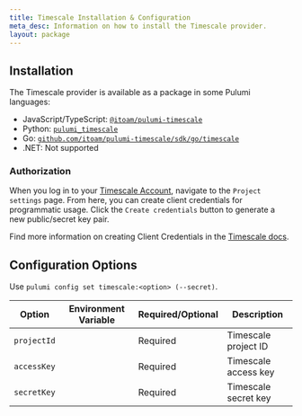 ```yaml
---
title: Timescale Installation & Configuration
meta_desc: Information on how to install the Timescale provider.
layout: package
---
```


## Installation

The Timescale provider is available as a package in some Pulumi languages:

- JavaScript/TypeScript: [`@itoam/pulumi-timescale`](https://www.npmjs.com/package/@itoam/pulumi-timescale)
- Python: [`pulumi_timescale`](https://pypi.org/project/pulumi-timescale/)
- Go: [`github.com/itoam/pulumi-timescale/sdk/go/timescale`](https://pkg.go.dev/github.com/itoam/pulumi-timescale/sdk)
- .NET: Not supported

### Authorization

When you log in to your [Timescale Account](https://console.cloud.timescale.com/), navigate to the `Project settings` page.
From here, you can create client credentials for programmatic usage. Click the `Create credentials` button to generate a new public/secret key pair.

Find more information on creating Client Credentials in the [Timescale docs](https://docs.timescale.com/use-timescale/latest/security/client-credentials/#creating-client-credentials).

## Configuration Options

Use `pulumi config set timescale:<option> (--secret)`.

| Option      | Environment Variable | Required/Optional | Description          |
| ----------- | -------------------- | ----------------- | -------------------- |
| `projectId` |                      | Required          | Timescale project ID |
| `accessKey` |                      | Required          | Timescale access key |
| `secretKey` |                      | Required          | Timescale secret key |
